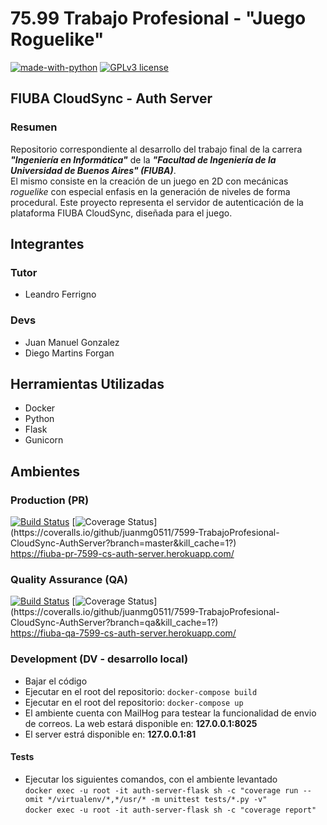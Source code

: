 # 75.99 Trabajo Profesional - "Juego Roguelike"

[![made-with-python](https://img.shields.io/badge/Made%20with-Python-1f425f.svg)](https://www.python.org/)
[![GPLv3 license](https://img.shields.io/badge/License-GPLv3-blue.svg)](http://perso.crans.org/besson/LICENSE.html)

## FIUBA CloudSync - Auth Server
### Resumen

Repositorio correspondiente al desarrollo del trabajo final de la carrera **_"Ingeniería en Informática"_** de la **_"Facultad de Ingeniería de la Universidad de Buenos Aires" (FIUBA)_**.  
El mismo consiste en la creación de un juego en 2D con mecánicas _roguelike_ con especial enfasis en la generación de niveles de forma procedural. Este proyecto representa el servidor de autenticación de la plataforma FIUBA CloudSync, diseñada para el juego.

## Integrantes

### Tutor

- Leandro Ferrigno

### Devs

- Juan Manuel Gonzalez
- Diego Martins Forgan

## Herramientas Utilizadas

- Docker
- Python
- Flask
- Gunicorn

## Ambientes

### Production (PR)
[![Build Status](https://app.travis-ci.com/juanmg0511/7599-TrabajoProfesional-CloudSync-AuthServer.svg?branch=main)](https://app.travis-ci.com/juanmg0511/7599-TrabajoProfesional-CloudSync-AuthServer)
[![Coverage Status](https://coveralls.io/repos/github/juanmg0511/7599-TrabajoProfesional-CloudSync-AuthServer/badge.svg?branch=qa&kill_cache=1?)](https://coveralls.io/github/juanmg0511/7599-TrabajoProfesional-CloudSync-AuthServer?branch=master&kill_cache=1?)  
https://fiuba-pr-7599-cs-auth-server.herokuapp.com/

### Quality Assurance (QA)
[![Build Status](https://app.travis-ci.com/juanmg0511/7599-TrabajoProfesional-CloudSync-AuthServer.svg?branch=qa)](https://app.travis-ci.com/juanmg0511/7599-TrabajoProfesional-CloudSync-AuthServer)
[![Coverage Status](https://coveralls.io/repos/github/juanmg0511/7599-TrabajoProfesional-CloudSync-AuthServer/badge.svg?branch=qa&kill_cache=1?)](https://coveralls.io/github/juanmg0511/7599-TrabajoProfesional-CloudSync-AuthServer?branch=qa&kill_cache=1?)  
https://fiuba-qa-7599-cs-auth-server.herokuapp.com/

### Development (DV - desarrollo local)

- Bajar el código
- Ejecutar en el root del repositorio: `docker-compose build`
- Ejecutar en el root del repositorio: `docker-compose up`
- El ambiente cuenta con MailHog para testear la funcionalidad de envio de correos. La web estará disponible en: **127.0.0.1:8025**
- El server estrá disponible en: **127.0.0.1:81**

#### Tests

- Ejecutar los siguientes comandos, con el ambiente levantado  
`docker exec -u root -it auth-server-flask sh -c "coverage run --omit */virtualenv/*,*/usr/* -m unittest tests/*.py -v"`  
`docker exec -u root -it auth-server-flask sh -c "coverage report"`
